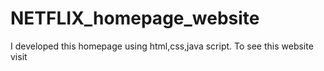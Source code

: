 # NETFLIX_homepage_website
I developed this homepage using html,css,java script. To see this  website visit 
